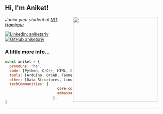 <h2> Hi, I'm Aniket!</h2>
<img align='right' src="https://i.imgur.com/OGeV1rZ.gif" width="280">
<p><em>Junior year student at <a href="http://nith.ac.in">NIT Hamirpur</a></em></p>

[![Linkedin: aniketsriv](https://img.shields.io/badge/-aniketsriv-blue?style=flat-square&logo=Linkedin&logoColor=white&link=https://www.linkedin.com/in/aniket-srivastava-63544b171/)](https://www.linkedin.com/in/aniket-srivastava-63544b171/)
[![GitHub aniketsriv](https://img.shields.io/github/followers/aniketsriv?label=follow&style=social)](https://github.com/aniketsriv)


### A little more info...  

```javascript
const aniket = {
  pronouns: "he",
  code: [Python, C/C++, HTML, CSS],
  tools: [Arduino, OrCAD, Tanner, MATLAB],
  other: [Data Structures, Linux, MS Office, Adobe Illustrator, Markdown]
  techCommunities: {
                        core-coordinator: "Team Vibhav, NIT Hamirpur",
                        ambassador: "MLSA'20",
                      },
}
```

---
